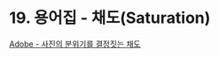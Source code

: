 # 19. 용어집 - 채도(Saturation)

[Adobe - 사진의 분위기를 결정짓는 채도](https://www.adobe.com/kr/creativecloud/photography/discover/photo-saturation.html)